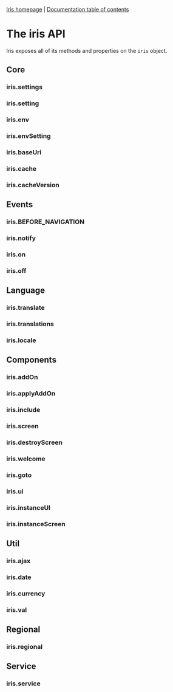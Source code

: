 [Iris homepage](https://github.com/iris-js/iris) | [Documentation table of contents](toc.md)

# The iris API

Iris exposes all of its methods and properties on the `iris` object.

## Core
### iris.settings
### iris.setting

### iris.env
### iris.envSetting

### iris.baseUri
### iris.cache
### iris.cacheVersion


## Events
### iris.BEFORE_NAVIGATION
### iris.notify
### iris.on
### iris.off


## Language
### iris.translate
### iris.translations
### iris.locale


## Components
### iris.addOn
### iris.applyAddOn
### iris.include
### iris.screen
### iris.destroyScreen
### iris.welcome
### iris.goto
### iris.ui
### iris.instanceUI
### iris.instanceScreen


## Util
### iris.ajax
### iris.date
### iris.currency
### iris.val


## Regional
### iris.regional


## Service
### iris.service
